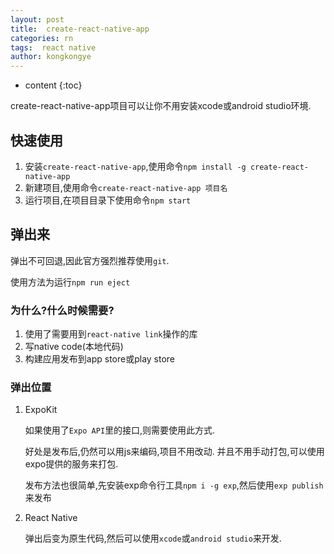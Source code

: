 ```yaml
---
layout: post
title:  create-react-native-app
categories: rn
tags:  react native
author: kongkongye
---
```


* content
{:toc}

create-react-native-app项目可以让你不用安装xcode或android studio环境.




## 快速使用
1. 安装`create-react-native-app`,使用命令`npm install -g create-react-native-app`
2. 新建项目,使用命令`create-react-native-app 项目名`
3. 运行项目,在项目目录下使用命令`npm start`

## 弹出来
弹出不可回退,因此官方强烈推荐使用`git`.

使用方法为运行`npm run eject`

### 为什么?什么时候需要?
1. 使用了需要用到`react-native link`操作的库
2. 写native code(本地代码)
3. 构建应用发布到app store或play store

### 弹出位置
1. ExpoKit

    如果使用了`Expo API`里的接口,则需要使用此方式.

    好处是发布后,仍然可以用js来编码,项目不用改动.
    并且不用手动打包,可以使用expo提供的服务来打包.

    发布方法也很简单,先安装exp命令行工具`npm i -g exp`,然后使用`exp publish`来发布

2. React Native

    弹出后变为原生代码,然后可以使用`xcode`或`android studio`来开发.
